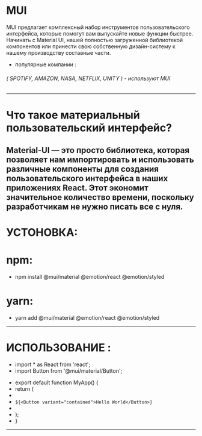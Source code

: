 # MUI
MUI предлагает комплексный
набор инструментов пользовательского интерфейса, которые помогут вам
выпускайте новые функции быстрее. Начинать
с Material UI, нашей полностью загруженной библиотекой компонентов или
принести свою собственную дизайн-систему
к нашему производству
составные части.

+ популярные компании :
###### ( SPOTIFY,  AMAZON, NASA, NETFLIX, UNITY ) - используют MUI
----
# Что такое материальный пользовательский интерфейс? 
Material-UI — это просто библиотека, которая позволяет нам импортировать и использовать различные
компоненты для создания пользовательского интерфейса в наших приложениях React. Этот
экономит значительное количество времени, поскольку разработчикам не нужно
писать все с нуля.
------
# УСТОНОВКА:
# npm:
 * npm install @mui/material @emotion/react @emotion/styled
# yarn:
 * yarn add @mui/material @emotion/react @emotion/styled
-----
# ИСПОЛЬЗОВАНИЕ :

+ import * as React from 'react';
+ import Button from '@mui/material/Button';

- export default function MyApp() {
- return (
-    <div>
- `${<Button variant="contained">Hello World</Button>}`
-    </div>
-  );
- }
----

